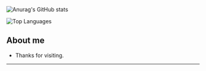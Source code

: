 ![Anurag's GitHub stats](https://github-readme-stats.vercel.app/api?username=Breno-Lima&theme=github_graywhite_icons=true)

![Top Languages](https://github-readme-stats.vercel.app/api/top-langs/?username=Breno-Lima&layout=compact&langs_count=10)

## About me



- Thanks for visiting.


----------------------------------------------------------------------------------



